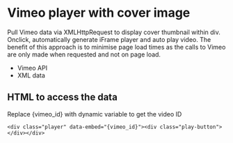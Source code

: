 # Vimeo player with cover image

Pull Vimeo data via XMLHttpRequest to display cover thumbnail within div. Onclick, automatically generate iFrame player and auto play video. The benefit of this approach is to minimise page load times as the calls to Vimeo are only made when requested and not on page load.

* Vimeo API
* XML data

## HTML to access the data

Replace {vimeo_id} with dynamic variable to get the video ID

`<div class="player" data-embed="{vimeo_id}"><div class="play-button"></div></div>`

